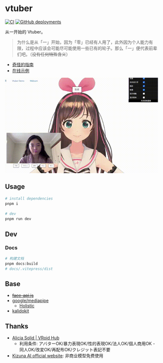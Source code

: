 # vtuber

[![CI](https://github.com/YunYouJun/vtuber/actions/workflows/ci.yml/badge.svg)](https://github.com/YunYouJun/vtuber/actions/workflows/ci.yml)
[![GitHub deployments](https://img.shields.io/github/deployments/YunYouJun/vtuber/production?label=vercel&logo=vercel&logoColor=white)](https://vercel.com/yunyoujun/vtuber)

从一开始的 Vtuber。

> 为什么是从「一」开始，因为「零」已经有人用了，此外因为个人能力有限，过程中应该会可能尽可能使用一些已有的轮子。那么「一」便代表前辈们吧。（~~没有任何特殊含义~~）

- [奇怪的指南](https://docs.vtuber.yunyoujun.cn)
- [在线示例](https://vtuber.yunyoujun.cn)

![Preview](./docs/public/gif/preview-1.gif)

## Usage

```bash
# install dependencies
pnpm i

# dev
pnpm run dev
```

## Dev

### Docs

```bash
# 构建文档
pnpm docs:build
# docs/.vitepress/dist
```

## Base

- ~~[face-api.js](https://github.com/justadudewhohacks/face-api.js/)~~
- [google/mediapipe](https://github.com/google/mediapipe)
  - [Holistic](https://google.github.io/mediapipe/solutions/holistic.html)
- [kalidokit](https://github.com/yeemachine/kalidokit)

## Thanks

- [Alicia Solid | VRoid Hub](https://hub.vroid.com/characters/515144657245174640/models/6438391937465666012)
  - 利用条件: アバターOK/暴力表現OK/性的表現OK/法人OK/個人商用OK - 同人OK/改変OK/再配布OK/クレジット表記不要
- [Kizuna AI official website](https://kizunaai.com/): 非商业模型免费使用
